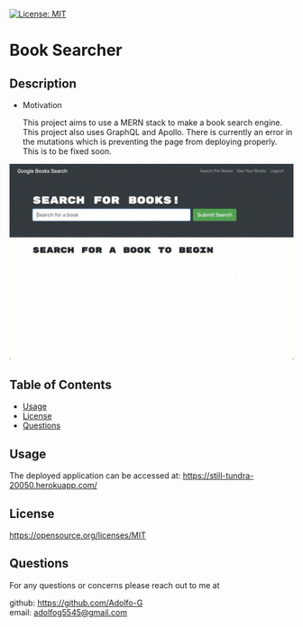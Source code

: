 
  [![License: MIT](https://img.shields.io/badge/License-MIT-yellow.svg)](https://opensource.org/licenses/MIT)
  # Book Searcher
  ## Description

  - Motivation

    This project aims to use a MERN stack to make a book search engine. This project also uses GraphQL and Apollo.
    There is currently an error in the mutations which is preventing the page from deploying properly. This is to be fixed soon.
  
  ![](./Assets/preview.gif)

  ## Table of Contents
  * [Usage](#usage)
  * [License](#license)
  * [Questions](#questions)

  ## Usage
  The deployed application can be accessed at: https://still-tundra-20050.herokuapp.com/
 
  ## License
 
  https://opensource.org/licenses/MIT

  ## Questions
  For any questions or concerns please reach out to me at
  
  github:  https://github.com/Adolfo-G  
  email:  adolfog5545@gmail.com
    